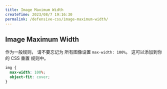 ```yaml
---
title: Image Maximum Width
createTime: 2023/08/7 19:16:30
permalink: /defensive-css/image-maximum-width/
---
```


## Image Maximum Width

作为一般规则， 请不要忘记为 所有图像设置 `max-width: 100%`。
这可以添加到你的 CSS 重置 规则中。

```css
img {
  max-width: 100%;
  object-fit: cover;
}
```
